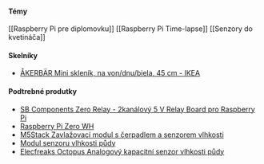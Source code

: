 #### Témy
[[Raspberry Pi pre diplomovku]]
[[Raspberry Pi Time-lapse]]
[[Senzory do kvetináča]]

#### Skelníky
-  [ÅKERBÄR Mini skleník, na von/dnu/biela, 45 cm - IKEA](https://www.ikea.com/sk/sk/p/akerbaer-mini-sklenik-na-von-dnu-biela-30537170/)

#### Podtrebné produtky
- [SB Components Zero Relay - 2kanálový 5 V Relay Board pro Raspberry Pi](https://rpishop.cz/automatizacni-karty/3745-sb-zero-relay-2kanalova-5-v-relay-board-pro-raspberry-pi.html)
- [Raspberry Pi Zero WH](https://rpishop.cz/raspberry-pi-zero/685-raspberry-pi-zero-wh-4250236816296.html)
- [M5Stack Zavlažovací modul s čerpadlem a senzorem vlhkosti](https://rpishop.cz/bloky/4233-m5stack-zavlazovaci-modul-s-cerpadlem-a-senzorem-vlhkosti.html)
- [Modul senzoru vlhkosti půdy](https://rpishop.cz/puda/2452-modul-senzoru-vlhkosti-pudy.html)
- [Elecfreaks Octopus Analogový kapacitní senzor vlhkosti půdy](https://rpishop.cz/octopus/2122-elecfreaks-octopus-analogovy-kapacitni-senzor-vlhkosti-pudy.html)
